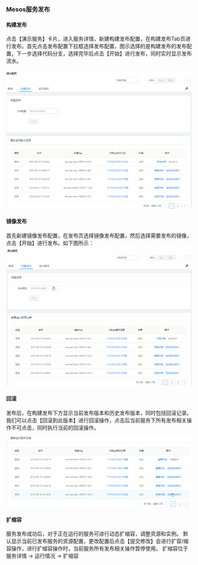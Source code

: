 ### Mesos服务发布

#### 构建发布
点击【演示服务】卡片，进入服务详情，新建构建发布配置，在构建发布Tab页进行发布。首先点击发布配置下拉框选择发布配置，图示选择的是构建发布的发布配置，下一步选择代码分支，选择完毕后点击【开始】进行发布，同时实时显示发布流水。

![](/assets/发布流水.gif)

#### 镜像发布
首先新建镜像发布配置，在发布页选择镜像发布配置，然后选择需要发布的镜像，点击【开始】进行发布。如下图所示：
![](/assets/镜像发布.gif)

#### 回滚
发布后，在构建发布下方显示当前发布版本和历史发布版本，同时包括回滚记录。我们可以点击【回滚到此版本】进行回滚操作，点击后当前服务下所有发布相关操作不可点击，同时执行当前的回滚操作。

![](/assets/回滚.gif)

#### 扩缩容
服务发布成功后，对于正在运行的服务可进行动态扩缩容，调整资源和实例。
默认显示当前已发布服务的资源配置，更改配置后点击【提交修改】会进行扩容/缩容操作，进行扩缩容操作时，当前服务所有发布相关操作暂停使用。
扩缩容位于服务详情 -> 运行情况 -> 扩缩容

